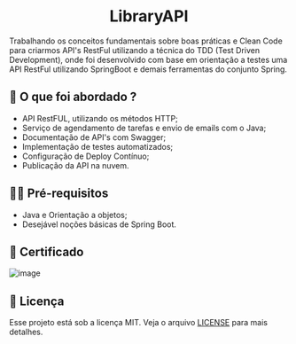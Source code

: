 
<h1 align="center">
  LibraryAPI
</h1>

<p align="left">Trabalhando os conceitos fundamentais sobre boas práticas e Clean Code para criarmos API's RestFul utilizando a técnica do TDD (Test Driven Development), onde foi desenvolvido com base em orientação a testes uma API RestFul utilizando SpringBoot e demais ferramentas do conjunto Spring.</p>

## 🚀 O que foi abordado ?

- API RestFUL, utilizando os métodos HTTP;
- Serviço de agendamento de tarefas e envio de emails com o Java;
- Documentação de API's com Swagger;
- Implementação de testes automatizados;
- Configuração de Deploy Contínuo;
- Publicação da API na nuvem.

## ✋🏻 Pré-requisitos

- Java e Orientação a objetos;
- Desejável noções básicas de Spring Boot.

## 📃 Certificado

![image](https://user-images.githubusercontent.com/89155684/150455191-e9e1ddb1-2517-48a2-b434-87b21ff9e4d2.png)

## 📝 Licença

Esse projeto está sob a licença MIT. Veja o arquivo [LICENSE](LICENSE.md) para mais detalhes.
